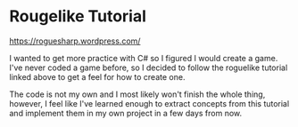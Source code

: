 # Rougelike Tutorial

https://roguesharp.wordpress.com/

I wanted to get more practice with C# so I figured I would create a game. I've never coded a game before, so I decided to follow the roguelike tutorial linked above to get a feel for how to create one.

The code is not my own and I most likely won't finish the whole thing, however, I feel like I've learned enough to extract concepts from this tutorial and implement them in my own project in a few days from now.
